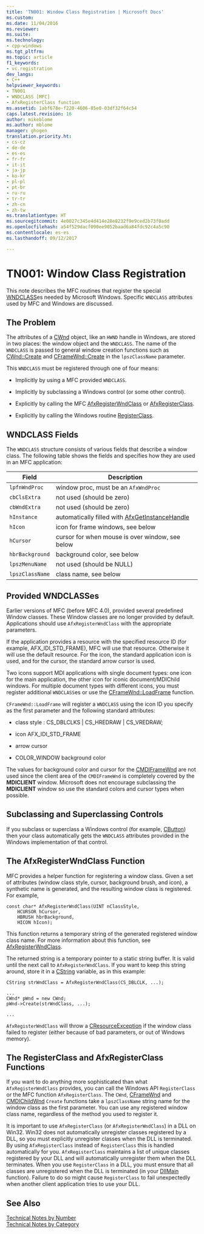 ```yaml
---
title: 'TN001: Window Class Registration | Microsoft Docs'
ms.custom: 
ms.date: 11/04/2016
ms.reviewer: 
ms.suite: 
ms.technology:
- cpp-windows
ms.tgt_pltfrm: 
ms.topic: article
f1_keywords:
- vc.registration
dev_langs:
- C++
helpviewer_keywords:
- TN001
- WNDCLASS [MFC]
- AfxRegisterClass function
ms.assetid: 1abf678e-f220-4606-85e0-03df32f64c54
caps.latest.revision: 16
author: mikeblome
ms.author: mblome
manager: ghogen
translation.priority.ht:
- cs-cz
- de-de
- es-es
- fr-fr
- it-it
- ja-jp
- ko-kr
- pl-pl
- pt-br
- ru-ru
- tr-tr
- zh-cn
- zh-tw
ms.translationtype: HT
ms.sourcegitcommit: 4e0027c345e4d414e28e8232f9e9ced2b73f0add
ms.openlocfilehash: a54f529dacf090ee9052baad6a84fdc92c4a5c90
ms.contentlocale: es-es
ms.lasthandoff: 09/12/2017

---
```

# <a name="tn001-window-class-registration"></a>TN001: Window Class Registration
This note describes the MFC routines that register the special [WNDCLASS](http://msdn.microsoft.com/library/windows/desktop/ms633576)es needed by Microsoft Windows. Specific `WNDCLASS` attributes used by MFC and Windows are discussed.  
  
## <a name="the-problem"></a>The Problem  
 The attributes of a [CWnd](../mfc/reference/cwnd-class.md) object, like an `HWND` handle in Windows, are stored in two places: the window object and the `WNDCLASS`. The name of the `WNDCLASS` is passed to general window creation functions such as [CWnd::Create](../mfc/reference/cwnd-class.md#create) and [CFrameWnd::Create](../mfc/reference/cframewnd-class.md#create) in the `lpszClassName` parameter.  
  
 This `WNDCLASS` must be registered through one of four means:  
  
-   Implicitly by using a MFC provided `WNDCLASS`.  
  
-   Implicitly by subclassing a Windows control (or some other control).  
  
-   Explicitly by calling the MFC [AfxRegisterWndClass](../mfc/reference/application-information-and-management.md#afxregisterwndclass) or [AfxRegisterClass](../mfc/reference/application-information-and-management.md#afxregisterclass).  
  
-   Explicitly by calling the Windows routine [RegisterClass](http://msdn.microsoft.com/library/windows/desktop/ms633586).  
  
## <a name="wndclass-fields"></a>WNDCLASS Fields  
 The `WNDCLASS` structure consists of various fields that describe a window class. The following table shows the fields and specifies how they are used in an MFC application:  
  
|Field|Description|  
|-----------|-----------------|  
|`lpfnWndProc`|window proc, must be an `AfxWndProc`|  
|`cbClsExtra`|not used (should be zero)|  
|`cbWndExtra`|not used (should be zero)|  
|`hInstance`|automatically filled with [AfxGetInstanceHandle](../mfc/reference/application-information-and-management.md#afxgetinstancehandle)|  
|`hIcon`|icon for frame windows, see below|  
|`hCursor`|cursor for when mouse is over window, see below|  
|`hbrBackground`|background color, see below|  
|`lpszMenuName`|not used (should be NULL)|  
|`lpszClassName`|class name, see below|  
  
## <a name="provided-wndclasses"></a>Provided WNDCLASSes  
 Earlier versions of MFC (before MFC 4.0), provided several predefined Window classes. These Window classes are no longer provided by default. Applications should use `AfxRegisterWndClass` with the appropriate parameters.  
  
 If the application provides a resource with the specified resource ID (for example, AFX_IDI_STD_FRAME), MFC will use that resource. Otherwise it will use the default resource. For the icon, the standard application icon is used, and for the cursor, the standard arrow cursor is used.  
  
 Two icons support MDI applications with single document types: one icon for the main application, the other icon for iconic document/MDIChild windows. For multiple document types with different icons, you must register additional `WNDCLASS`es or use the [CFrameWnd::LoadFrame](../mfc/reference/cframewnd-class.md#loadframe) function.  
  
 `CFrameWnd::LoadFrame` will register a `WNDCLASS` using the icon ID you specify as the first parameter and the following standard attributes:  
  
-   class style : CS_DBLCLKS &#124; CS_HREDRAW &#124; CS_VREDRAW;  
  
-   icon AFX_IDI_STD_FRAME  
  
-   arrow cursor  
  
-   COLOR_WINDOW background color  
  
 The values for background color and cursor for the [CMDIFrameWnd](../mfc/reference/cmdiframewnd-class.md) are not used since the client area of the `CMDIFrameWnd` is completely covered by the **MDICLIENT** window. Microsoft does not encourage subclassing the **MDICLIENT** window so use the standard colors and cursor types when possible.  
  
## <a name="subclassing-and-superclassing-controls"></a>Subclassing and Superclassing Controls  
 If you subclass or superclass a Windows control (for example, [CButton](../mfc/reference/cbutton-class.md)) then your class automatically gets the `WNDCLASS` attributes provided in the Windows implementation of that control.  
  
## <a name="the-afxregisterwndclass-function"></a>The AfxRegisterWndClass Function  
 MFC provides a helper function for registering a window class. Given a set of attributes (window class style, cursor, background brush, and icon), a synthetic name is generated, and the resulting window class is registered. For example,  
  
```  
const char* AfxRegisterWndClass(UINT nClassStyle,
    HCURSOR hCursor,
    HBRUSH hbrBackground,
    HICON hIcon);
```  
  
 This function returns a temporary string of the generated registered window class name. For more information about this function, see [AfxRegisterWndClass](../mfc/reference/application-information-and-management.md#afxregisterwndclass).  
  
 The returned string is a temporary pointer to a static string buffer. It is valid until the next call to `AfxRegisterWndClass`. If you want to keep this string around, store it in a [CString](../atl-mfc-shared/using-cstring.md) variable, as in this example:  
  
```  
CString strWndClass = AfxRegisterWndClass(CS_DBLCLK, ...);

...  
CWnd* pWnd = new CWnd;  
pWnd->Create(strWndClass, ...);

...  
```  
  
 `AfxRegisterWndClass` will throw a [CResourceException](../mfc/reference/cresourceexception-class.md) if the window class failed to register (either because of bad parameters, or out of Windows memory).  
  
## <a name="the-registerclass-and-afxregisterclass-functions"></a>The RegisterClass and AfxRegisterClass Functions  
 If you want to do anything more sophisticated than what `AfxRegisterWndClass` provides, you can call the Windows API `RegisterClass` or the MFC function `AfxRegisterClass`. The `CWnd`, [CFrameWnd](../mfc/reference/cframewnd-class.md) and [CMDIChildWnd](../mfc/reference/cmdichildwnd-class.md) `Create` functions take a `lpszClassName` string name for the window class as the first parameter. You can use any registered window class name, regardless of the method you used to register it.  
  
 It is important to use `AfxRegisterClass` (or `AfxRegisterWndClass`) in a DLL on Win32. Win32 does not automatically unregister classes registered by a DLL, so you must explicitly unregister classes when the DLL is terminated. By using `AfxRegisterClass` instead of `RegisterClass` this is handled automatically for you. `AfxRegisterClass` maintains a list of unique classes registered by your DLL and will automatically unregister them when the DLL terminates. When you use `RegisterClass` in a DLL, you must ensure that all classes are unregistered when the DLL is terminated (in your [DllMain](http://msdn.microsoft.com/library/windows/desktop/ms682583) function). Failure to do so might cause `RegisterClass` to fail unexpectedly when another client application tries to use your DLL.  
  
## <a name="see-also"></a>See Also  
 [Technical Notes by Number](../mfc/technical-notes-by-number.md)   
 [Technical Notes by Category](../mfc/technical-notes-by-category.md)


